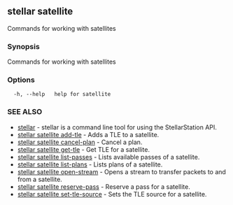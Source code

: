 ## stellar satellite

Commands for working with satellites

### Synopsis

Commands for working with satellites

### Options

```
  -h, --help   help for satellite
```

### SEE ALSO

* [stellar](stellar.md)	 - stellar is a command line tool for using the StellarStation API.
* [stellar satellite add-tle](stellar_satellite_add-tle.md)	 - Adds a TLE to a satellite.
* [stellar satellite cancel-plan](stellar_satellite_cancel-plan.md)	 - Cancel a plan.
* [stellar satellite get-tle](stellar_satellite_get-tle.md)	 - Get TLE for a satellite.
* [stellar satellite list-passes](stellar_satellite_list-passes.md)	 - Lists available passes of a satellite.
* [stellar satellite list-plans](stellar_satellite_list-plans.md)	 - Lists plans of a satellite.
* [stellar satellite open-stream](stellar_satellite_open-stream.md)	 - Opens a stream to transfer packets to and from a satellite.
* [stellar satellite reserve-pass](stellar_satellite_reserve-pass.md)	 - Reserve a pass for a satellite.
* [stellar satellite set-tle-source](stellar_satellite_set-tle-source.md)	 - Sets the TLE source for a satellite.

